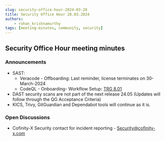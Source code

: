 ```yaml
---
slug: security-office-hour-2024-03-28
title: Security Office Hour 28.03.2024
authors: 
    - rohan_krishnamurthy
tags: [meeting-minutes, community, security]
---
```


## Security Office Hour meeting minutes

### Announcements

- SAST: 
  -	Veracode - Offboarding: Last reminder, license terminates on 30-March-2024
  -	CodeQL - Onboarding- Workflow Setup: [TRG 8.01](https://eclipse-tractusx.github.io/docs/release/trg-0/trg-8-01)
-	DAST security scans are not part of the next release 24.05 (Updates will follow through the QG Acceptance Criteria)
-	KICS, Trivy, GitGuardian and Dependabot tools will continue as it is.

### Open Discussions
- Cofinity-X Security contact for incident reporting - Security@cofinity-x.com
